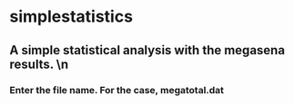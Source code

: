 # simplestatistics

## A simple statistical analysis with the megasena results. \n
### Enter the file name. For the case,  **megatotal.dat**
